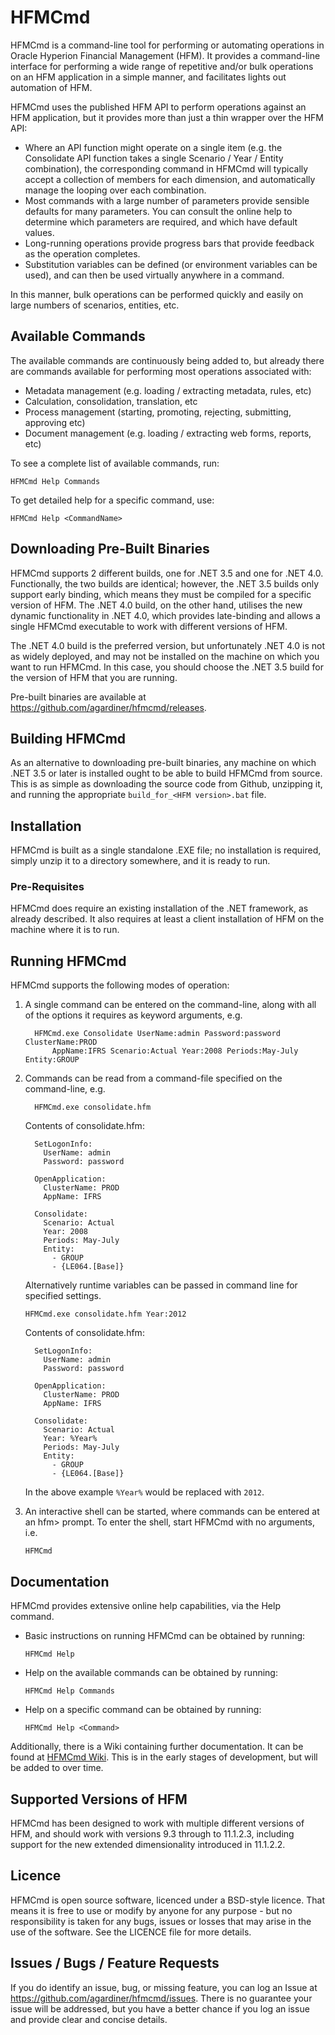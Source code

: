# HFMCmd

HFMCmd is a command-line tool for performing or automating operations in Oracle
Hyperion Financial Management (HFM). It provides a command-line interface for
performing a wide range of repetitive and/or bulk operations on an HFM
application in a simple manner, and facilitates lights out automation of HFM.

HFMCmd uses the published HFM API to perform operations against an HFM
application, but it provides more than just a thin wrapper over the HFM API:
- Where an API function might operate on a single item (e.g. the
  Consolidate API function takes a single Scenario / Year / Entity combination),
  the corresponding command in HFMCmd will typically accept a collection of members
  for each dimension, and automatically manage the looping over each combination.
- Most commands with a large number of parameters provide sensible defaults for
  many parameters. You can consult the online help to determine which parameters
  are required, and which have default values.
- Long-running operations provide progress bars that provide feedback as the
  operation completes.
- Substitution variables can be defined (or environment variables can be used),
  and can then be used virtually anywhere in a command.

In this manner, bulk operations can be performed quickly and easily on large
numbers of scenarios, entities, etc.


## Available Commands

The available commands are continuously being added to, but already there are
commands available for performing most operations associated with:
* Metadata management (e.g. loading / extracting metadata, rules, etc)
* Calculation, consolidation, translation, etc
* Process management (starting, promoting, rejecting, submitting, approving etc)
* Document management (e.g. loading / extracting web forms, reports, etc)

To see a complete list of available commands, run:

    HFMCmd Help Commands

To get detailed help for a specific command, use:

    HFMCmd Help <CommandName>


## Downloading Pre-Built Binaries

HFMCmd supports 2 different builds, one for .NET 3.5 and one for .NET 4.0.
Functionally, the two builds are identical; however, the .NET 3.5 builds only
support early binding, which means they must be compiled for a specific version
of HFM. The .NET 4.0 build, on the other hand, utilises the new dynamic
functionality in .NET 4.0, which provides late-binding and allows a single
HFMCmd executable to work with different versions of HFM.

The .NET 4.0 build is the preferred version, but unfortunately .NET 4.0 is not
as widely deployed, and may not be installed on the machine on which you want to
run HFMCmd. In this case, you should choose the .NET 3.5 build for the version
of HFM that you are running.

Pre-built binaries are available at https://github.com/agardiner/hfmcmd/releases.


## Building HFMCmd

As an alternative to downloading pre-built binaries, any machine on which .NET
3.5 or later is installed ought to be able to build HFMCmd from source. This is
as simple as downloading the source code from Github, unzipping it, and running
the appropriate `build_for_<HFM version>.bat` file.


## Installation

HFMCmd is built as a single standalone .EXE file; no installation is required,
simply unzip it to a directory somewhere, and it is ready to run.

### Pre-Requisites

HFMCmd does require an existing installation of the .NET framework, as already
described. It also requires at least a client installation of HFM on the machine
where it is to run.


## Running HFMCmd

HFMCmd supports the following modes of operation:

1.  A single command can be entered on the command-line, along with
    all of the options it requires as keyword arguments, e.g.

    ```
      HFMCmd.exe Consolidate UserName:admin Password:password ClusterName:PROD
          AppName:IFRS Scenario:Actual Year:2008 Periods:May-July Entity:GROUP
    ```

2.  Commands can be read from a command-file specified on the command-line, e.g.

    ```
      HFMCmd.exe consolidate.hfm
    ```

    Contents of consolidate.hfm:

    ```
      SetLogonInfo:
        UserName: admin
        Password: password

      OpenApplication:
        ClusterName: PROD
        AppName: IFRS

      Consolidate:
        Scenario: Actual
        Year: 2008
        Periods: May-July
        Entity:
          - GROUP
          - {LE064.[Base]}
    ```

    Alternatively runtime variables can be passed in command line for specified
    settings.

    ```
    HFMCmd.exe consolidate.hfm Year:2012
    ```

    Contents of consolidate.hfm:

    ```
      SetLogonInfo:
        UserName: admin
        Password: password

      OpenApplication:
        ClusterName: PROD
        AppName: IFRS

      Consolidate:
        Scenario: Actual
        Year: %Year%
        Periods: May-July
        Entity:
          - GROUP
          - {LE064.[Base]}
    ```

    In the above example `%Year%` would be replaced with `2012`.


3. An interactive shell can be started, where commands can be entered at an hfm>
   prompt. To enter the shell, start HFMCmd with no arguments, i.e.

    ```
    HFMCmd
    ```

## Documentation

HFMCmd provides extensive online help capabilities, via the Help command.
* Basic instructions on running HFMCmd can be obtained by running:
    ```
    HFMCmd Help
    ```
* Help on the available commands can be obtained by running:
    ```
    HFMCmd Help Commands
    ```
* Help on a specific command can be obtained by running:
    ```
    HFMCmd Help <Command>
    ```

Additionally, there is a Wiki containing further documentation. It can be found
at [HFMCmd Wiki](https://github.com/agardiner/hfmcmd/wiki). This is in the early
stages of development, but will be added to over time.


## Supported Versions of HFM

HFMCmd has been designed to work with multiple different versions of HFM, and
should work with versions 9.3 through to 11.1.2.3, including support for the new
extended dimensionality introduced in 11.1.2.2.


## Licence

HFMCmd is open source software, licenced under a BSD-style licence. That means
it is free to use or modify by anyone for any purpose - but no responsibility is
taken for any bugs, issues or losses that may arise in the use of the software.
See the LICENCE file for more details.


## Issues / Bugs / Feature Requests

If you do identify an issue, bug, or missing feature, you can log an Issue at
https://github.com/agardiner/hfmcmd/issues. There is no guarantee your issue
will be addressed, but you have a better chance if you log an issue and provide
clear and concise details.

